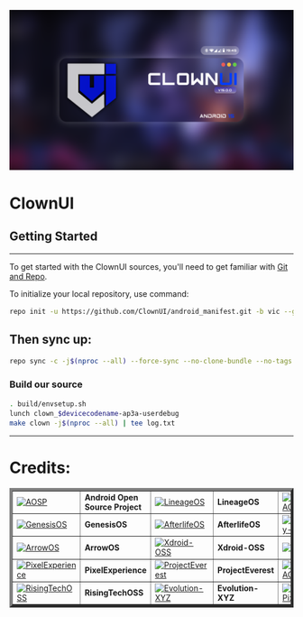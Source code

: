 
![banner](https://raw.githubusercontent.com/ClownUI/android_manifest/vic/clown.png)
# ClownUI

## Getting Started ## 
---------------
To get started with the ClownUI sources, you'll need to get
familiar with [Git and Repo](https://source.android.com/setup/build/downloading).

To initialize your local repository, use command:

```bash
repo init -u https://github.com/ClownUI/android_manifest.git -b vic --git-lfs
```

## Then sync up: ##

```bash
repo sync -c -j$(nproc --all) --force-sync --no-clone-bundle --no-tags
```

### Build our source ###

```bash
. build/envsetup.sh
lunch clown_$devicecodename-ap3a-userdebug
make clown -j$(nproc --all) | tee log.txt
```

-----------------------------------------------------------------------------
Credits:
=======
<table border="5" cellpadding="10">
      <tr>
  		<td>
			<a href="https://android.googlesource.com"><img src="https://cdn1.iconfinder.com/data/icons/logotypes/32/android-512.png" width="100" alt="AOSP"></a>
		</td>
  <td><b>Android Open Source Project</b></td>
    <td>
			<a href="https://github.com/LineageOS">
				<img src="https://avatars.githubusercontent.com/u/24304779?s=200&v=4" width="100" alt="LineageOS"></a>
		</td>
  <td><b>LineageOS</b></td>
      <td>
			<a href="https://github.com/PixelOS-AOSP">
				<img src="https://avatars.githubusercontent.com/u/82160282?s=200&v=4" width="100" alt="PixelOS-AOSP"></a>
		</td>
  <td><b>PixelOS-AOSP</b></td>
      </tr>
  <tr>
    <td>
			<a href="https://github.com/GenesisOS"><img src="https://avatars.githubusercontent.com/u/137330039?s=200&v=4" width="100" alt="GenesisOS"></a>      
    </td>
    <td><b>GenesisOS</b></td>
    <td>
			<a href="https://github.com/AfterlifeOS"><img src="https://avatars.githubusercontent.com/u/128966441?s=200&v=4" width="100" alt="AfterlifeOS"></a>      
    </td>
    <td><b>AfterlifeOS</b></td>
    <td>
			<a href="https://github.com/ProjectInfinity-X"><img src="https://avatars.githubusercontent.com/u/153704129?s=200&v=4" width="100" alt="ProjectInfinity-X"></a>      
    </td>
    <td><b>ProjectInfinity-X</b></td>
  </tr>
    <tr>
    <td>
			<a href="https://github.com/ArrowOS"><img src="https://avatars.githubusercontent.com/u/40351870?s=200&v=4" width="100" alt="ArrowOS"></a>      
    </td>
    <td><b>ArrowOS</b></td>
    <td>
			<a href="https://github.com/xdroid-oss"><img src="https://avatars.githubusercontent.com/u/99038314?s=200&v=4" width="100" alt="Xdroid-OSS"></a>      
    </td>
    <td><b>Xdroid-OSS</b></td>
    <td>
			<a href="https://github.com/ancient-lab"><img src="https://avatars.githubusercontent.com/u/71782459?s=200&v=4" width="100" alt="AncientOS"></a>      
    </td>
    <td><b>AncientOS</b></td>
  </tr>
    <tr>
    <td>
			<a href="https://github.com/PixelExperience"><img src="https://avatars.githubusercontent.com/u/38539471?s=200&v=4" width="100" alt="PixelExperience"></a>      
    </td>
    <td><b>PixelExperience</b></td>
    <td>
			<a href="https://github.com/ProjectEverest"><img src="https://avatars.githubusercontent.com/u/155086159?s=200&v=4" width="100" alt="ProjectEverest"></a>      
    </td>
    <td><b>ProjectEverest</b></td>
    <td>
			<a href="https://github.com/DerpFest-AOSP"><img src="https://avatars.githubusercontent.com/u/71037289?s=200&v=4" width="100" alt="DerpFest-AOSP"></a>      
    </td>
    <td><b>DerpFest-AOSP</b></td>
  </tr>
    <tr>
    <td>
			<a href="https://github.com/RisingTechOSS"><img src="https://avatars.githubusercontent.com/u/121661057?s=200&v=4" width="100" alt="RisingTechOSS"></a>      
    </td>
    <td><b>RisingTechOSS</b></td>
    <td>
			<a href="https://github.com/Evolution-XYZ"><img src="https://avatars.githubusercontent.com/u/165590896?s=200&v=4" width="100" alt="Evolution-XYZ"></a>      
    </td>
    <td><b>Evolution-XYZ</b></td>
    <td>
			<a href="https://github.com/ProjectPixelage"><img src="https://avatars.githubusercontent.com/u/179228327?s=200&v=4" width="100" alt="Project Pixelage"></a>      
    </td>
    <td><b>Project Pixelage</b></td>
  </tr>
</table>
